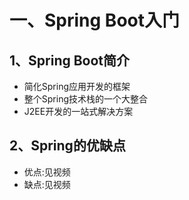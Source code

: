 # 一、Spring Boot入门

## 1、Spring Boot简介

* 简化Spring应用开发的框架
* 整个Spring技术栈的一个大整合
* J2EE开发的一站式解决方案

## 2、Spring的优缺点

* 优点:见视频
* 缺点:见视频